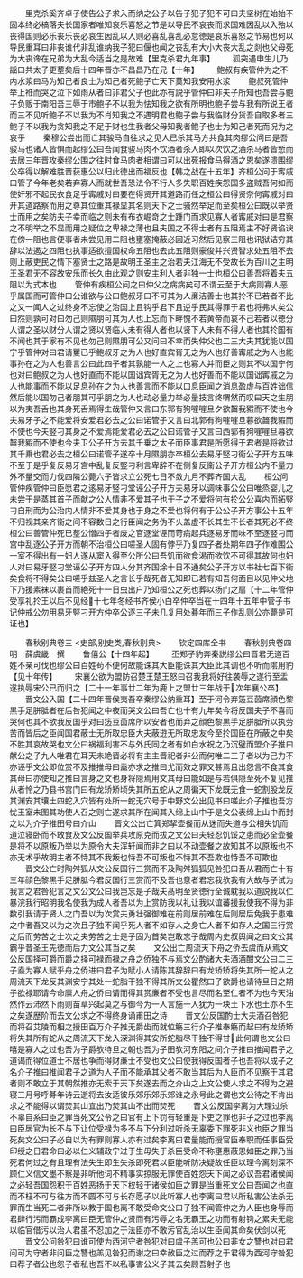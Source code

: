<!-- { "loadSidebar": true } -->
　　里克杀奚齐卓子使告公子求入而纳之公子以告子犯子犯不可曰夫坚树在始始不固本终必槁落夫长国家者唯知哀乐喜怒之节是以导民不哀丧而求国难因乱以入殆以丧得国则必乐丧乐丧必哀生因乱以入则必喜乱喜乱必怠徳是哀乐喜怒之节易也何以导民重耳曰非丧谁代非乱谁纳我子犯曰偃也闻之丧乱有大小大丧大乱之剡也父母死为大丧谗在兄弟为大乱今适当之是故难【里克杀君九年事】
　　狐突遇申生儿乃謡曰共太子更塟矣后十四年晋亦不昌昌乃在兄【十年】
　　鲍叔有疾管仲为之不内水浆曰马为知己者良士为知己者死鲍子亡天下莫知我安用水浆
　　鲍叔死管仲举上袵而哭之泣下如雨从者曰非君父子也此亦有説乎管仲曰非夫子所知也吾尝与鲍子负贩于南阳吾三辱于市鲍子不以我为怯知我之欲有所明也鲍子尝与我有所说王者而三不见听鲍子不以我为不肖知我之不遇明君也鲍子尝与我临财分货吾自取多者三鲍子不以我为贪知我之不足于财也生我者父母知我者鲍子也士为知己者死而况为之哀乎
　　秦穆公尝出而亡其骏马自往求之见人已杀其马方共食其肉缪公问曰是吾骏马也诸人皆惧而起缪公曰吾闻食骏马肉不饮酒者杀人即以次饮之酒杀马者皆慙而去居三年晋攻秦缪公围之往时食马肉者相谓曰可以出死报食马得酒之恩矣遂溃围缪公卒得以解难胜晋获惠公以归此徳出而福反也【韩之战在十五年】齐桓公问于寗戚曰管子今年老矣若弃寡人而就世吾恐法令不行人多失职百姓疾怨国多盗贼吾何如而使奸邪不起民衣食足乎寗戚对曰要在得贤开其道路而任之桓公曰得贤奈何寗戚对曰开其道路察而用之尊其位重其禄显其名则天下之士骚然举足而至矣桓公曰既以举贤士而用之矣防夫子幸而临之则未有布衣崛竒之士踵门而求见寡人者寗戚对曰是君察之不明举之不显而用之疑位之卑禄之薄也且夫国之不得士者有五阻焉主不好贤谄谀在傍一阻也言便事者未尝见用二阻也壅塞掩蔽必因近习然后见察三阻也讯狱诘穷其辞以法遏之四阻也执事适欲擅国权命五阻也去此五阻则豪俊并兴贤智求处五阻不去则上蔽吏民之情下塞贤士之路是故明王圣主之治若夫江海无不受故长为百川之主明王圣君无不容故安乐而长久由此观之则安主利人者非独一士也桓公曰善吾将着夫五阻以为式本也
　　管仲有疾桓公问之曰仲父之病病矣可不谓云至于大病则寡人恶乎属国而可管仲曰公谁欲与公曰鲍叔牙曰不可其为人亷洁善士也其扵不已若者不比之又一闻人之过终身不忘使之治国上且钩乎君下且逆乎民其得罪于君也将弗乆矣公曰然则孰可对曰勿己则隰朋可其为人也上忘而下畔愧不若黄帝而哀不己若者以徳分人谓之圣以财分人谓之贤以贤临人未有得人者也以贤下人未有不得人者也其扵国有不闻也其于家有不见也勿己则隰朋可公又问曰不幸而失仲父也二三大夫其犹能以国宁乎管仲对曰君请矍已乎鲍叔牙之为人也好直宾胥无之为人也好善寗戚之为人也能事孙在之为人也善言公曰此四子者其孰能一人之上也寡人并而臣之则其不以国宁何也对曰鲍叔之为人也好直而不能以国诎宾胥无之为人也好善而不能以国诎寗戚之为人也能事而不能以足息孙在之为人也善言而不能以口息臣闻之消息盈虚与百姓诎信然后能以国勿己者朋其可乎朋之为人也动必量力举必量技言终喟然而叹曰天之生朋以为夷吾舌也其身死舌焉得生哉管仲又言曰东郭有狗嘊嘊旦夕欲齧我豭而不使也今夫易牙子之不能爱将安爱君必去之公曰诺管子又言曰北郭有狗嘊嘊旦暮欲齧我豭而不使也今夫竪刁其身之不爱焉能爱君必去之公曰诺管子又言曰西郭有狗嘊嘊旦暮欲齧我豭而不使也今夫卫公子开方去其千乗之太子而臣事君是所愿得于君者是将欲过其千乗也君必去之桓公曰诺管子遂卒十月隰朋亦卒桓公去易牙竪刁衞公子开方五味不至于是乎复反易牙宫中乱复反竪刁利言卑辞不在侧复反衞公子开方桓公内不量力外不量交而力伐四隣公薨六子皆求立公死七日不敛九月不葬齐国大乱
　　桓公问管仲疾管仲曰臣愿君之逺易牙竪刁堂诬公子开方夫易牙以调味事公公曰唯烝婴儿之未尝于是蒸其首子而献之公人情非不爱其子也于子之不爱将何有扵公公喜内而妬竪刁自刑而为公治内人情非不爱其身也于身之不爱也将何有于公公子开方事公十五年不归视其亲齐衞之间不容数日之行臣闻之务伪不乆盖虚不长其生不长者其死必不终桓公曰善管仲死已塟公憎四子者废之官逐堂诬而苛病起兵逐易牙而味不至逐竪刁而宫中乱逐公子开方而朝不治桓公曰嗟圣人固有悖乎乃复四子者处期年四子作难围公一室不得出有一妇人遂从窦入得至公所公曰吾饥而欲食渴而欲饮不可得其故何也妇人对曰易牙竪刁堂诬公子开方四人分其齐国涂十日不通矣公子开方以书社七百下衞矣食将不得矣公曰嗟乎兹圣人之言长乎哉死者无知即已若有知吾何面目以见仲父地下乃援素袜以裹首而絶死十一日虫出户乃知桓公之死也葬以扬门之扇【十二年管仲受享礼扵王以后不见经十七年冬经书齐侯小白卒仲卒当在十四年十五年中管子书记仲戒公勿用易牙竪刁开方仲卒公逐三子未几复用处朞年而三子作乱则公亦薨是可证也】







　　春秋别典卷三
<史部,别史类,春秋别典>
　　钦定四库全书
　　春秋别典卷四　　　　明　薛虞畿　撰
　　鲁僖公【十四年起】
　　丕郑子豹奔秦説缪公曰晋君无道百姓不亲可伐也缪公曰百姓茍不便何故能诛其大臣能诛其大臣此其调也不听而隂用豹【见十年传】
　　宋襄公欲为盟防召楚王楚王怒曰召我我将好往袭辱之遂行至盂遂执辱宋公已而归之【二十一年事廿二年为鹿上之盟廿三年战于次年襄公卒】
　　晋文公入国【二十四年晋侯夷吾卒秦缪公纳重耳】至于河令弃笾豆茵席顔色黎黒手足胼胝者在后咎犯闻之中夜而哭文公曰吾亡也十有九年矣今将反国夫子不喜而哭何也其不欲我反国乎对曰笾豆茵席所以安者也而弃之顔色黎黒手足胼胝所以执劳苦而皆后之臣闻国君蔽士无所取忠臣大夫蔽逰无所取忠友今至扵国臣在所蔽之中矣不胜其哀故哭也文公曰祸福利害不与外氏同之者有如白水祝之乃沉璧而盟介子推曰献公之子九人唯君在耳天未絶晋必将有主主晋祀者非公而何唯二三子者以为己力不亦诬乎文公即位赏不及推推母曰盍亦求之推曰尤而效之罪又甚焉且出怨言不食其食其母曰亦使知之推曰言身之文也身将隠焉用文其母曰能如是与若俱隠至死不复见推从者怜之乃县书宫门曰有龙矫矫顷失其所五蛇从之周徧天下龙既无食一蛇割股龙反其渊安其壤土四蛇入穴皆有处所一蛇无穴号于中野文公出见书曰嗟此介子推也吾方忧王室未图其功使人召之则亡遂求其所在闻其入绵上山中于是文公表绵上山中而封之以为介子推田号曰介山
　　晋文公出亡箕郑挈壶餐而从迷而失道与公相失饥而道泣寝卧而不敢食及文公反国举兵攻原克而拔之文公曰夫轻忍饥馁之患而必全壶餐是将不以原叛乃举以为原令大夫浑轩闻而非之曰以不动壶餐之故知其不以原叛也不亦无术乎故明主者不恃其不我叛也恃吾不可叛也不恃其不吾欺也恃吾不可欺也
　　晋文公亡时陶舛狐从文公反国行三赏而不及陶舛狐狐见咎犯曰吾从君而亡十有三年顔色黎黒手足胼胝今君反国行三赏而不及吾也意者君忘我欤我有大故与子试为我言之君咎犯言之文公文公曰我岂忘是子哉夫髙明至贤徳行全诚躭我以道説我以仁暴浣我行昭明我名使我为成人者吾以为上赏防我以礼让我以谊蕃援我使我不得为非数引我请于贤人之门吾以为次赏夫勇壮强御难在前则居前难在后则居后免我于患难之中者吾又以为之次且子独不闻乎死人者不如存人之身亡人者不如存人之国三行赏之后而劳苦之士次之夫劳苦之士是子固为首矣岂敢忘子哉周内史叔舆闻之曰文公其霸乎昔圣王先徳而后力文公其当之矣
　　文公出亡周流天下舟之侨去虞而从焉文公反国择可爵而爵之择可禄而禄之舟之侨独不与焉文公酌诸大夫酒酒酣文公曰二三子盍为寡人赋乎舟之侨进曰君子为赋小人请陈其辞辞曰有龙矫矫将失其所一蛇从之周流天下龙反其渊安宁其处一蛇脂干独不得其所文公瞿然曰子欲爵也请待旦日之期子欲禄耶请今命廪人舟之侨曰请而得其赏亷者不受也言尽而名至仁者不为也今天油然作云沛然下雨则苗草兴起莫之与御今为一人言施一人犹为一块土下水也土亦不生之矣遂歴阶而去文公求之不得终身诵甫田之诗
　　晋文公反国酌士大夫酒召咎犯而将召艾陵而相之授田百万介子推无爵齿而就位觞三行介子推奉觞而起曰有龙矫矫将失其所有蛇从之周流天下龙入深渊得其安所蛇脂尽干独不得甘此何谓也文公曰嘻是寡人之过也吾为子爵欤待旦之朝也吾为子田欤河东阳之间介子推曰推闻君子之道谒而得位道士不居也争而得财亷士不受也文公曰使我得反国者子也吾将以成子之名介子推曰推闻君子之道为人子而不能承其父者不敢当其后为人臣而不见察于其君者则不敢立于其朝然推亦无索于天下矣遂去而之介山之上文公使人求之不得为之避寝三月号呼朞年诗云逝将去汝适彼乐郊乐郊乐郊谁之永号此之谓也文公待之不肯出求之不能得以谓焚其山宜出乃焚其山不出而焚死
　　晋文公反国李离为大理过杀不辜自系曰臣之罪当死文公令之曰官有上下罚有轻重是下吏之罪也非子之过也李离曰臣居官为长不与下让位受禄为多不与下分利过听杀无辜委下罪死非义也臣之罪当死矣文公曰子必自以为有罪则寡人亦有过矣李离曰君量能而授官臣奉职而任事臣受印绶之日君命曰必以仁义辅政宁过于生毋失于杀臣受命不称壅惠蔽恩如臣之罪乃当死君何过之有且理有法失生即生失杀即死君以臣能听防决疑故任臣以理今离刻深不顾仁义信文墨不察是非听他词不精事实掠服无罪使百姓怨天下闻之必议吾君诸侯闻之必轻吾国怨积于百姓恶扬于天下权轻于诸侯如臣之罪是当重死文公曰吾闻之也直而不枉不可与往方而不圆不可与长存愿子以此听寡人也李离曰君以所私害公法杀无罪而生当死二者非所以教于国也离不敢受命文公曰子独不闻管仲之为人臣也身辱而君肆行污而霸成李离曰臣无管仲之贤而有污辱之名无霸王之功而有射钩之累夫无能以临官借污以治人君虽不忍加之于法臣亦不敢污官乱治以生臣闻其命矣伏剑以死
　　晋文公问咎犯曰谁可使为西河守者咎犯对曰虞子羔可也公曰非女之讐也对曰君问可为守者非问臣之讐也羔见咎犯而谢之曰幸赦臣之过而荐之于君得为西河守咎犯曰荐子者公也怨子者私也吾不以私事害公义子其去矣顾吾射子也
